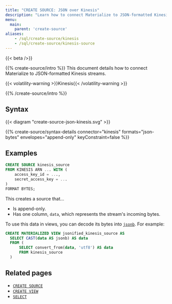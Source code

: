 ```yaml
---
title: "CREATE SOURCE: JSON over Kinesis"
description: "Learn how to connect Materialize to JSON-formatted Kinesis streams"
menu:
  main:
    parent: 'create-source'
aliases:
    - /sql/create-source/kinesis
    - /sql/create-source/kinesis-source
---
```


{{< beta />}}

{{% create-source/intro %}}
This document details how to connect Materialize to JSON-formatted Kinesis
streams.

{{< volatility-warning >}}Kinesis{{< /volatility-warning >}}

{{% /create-source/intro %}}

## Syntax

{{< diagram "create-source-json-kinesis.svg" >}}

{{% create-source/syntax-details connector="kinesis" formats="json-bytes" envelopes="append-only" keyConstraint=false %}}

## Examples

```sql
CREATE SOURCE kinesis_source
FROM KINESIS ARN ... WITH (
    access_key_id = ...,
    secret_access_key = ...
)
FORMAT BYTES;
```

This creates a source that...

- Is append-only.
- Has one column, `data`, which represents the stream's incoming bytes.

To use this data in views, you can decode its bytes into
[`jsonb`](/sql/types/jsonb). For example:

```sql
CREATE MATERIALIZED VIEW jsonified_kinesis_source AS
  SELECT CAST(data AS jsonb) AS data
  FROM (
      SELECT convert_from(data, 'utf8') AS data
      FROM kinesis_source
  )
```

## Related pages

- [`CREATE SOURCE`](../)
- [`CREATE VIEW`](../../create-view)
- [`SELECT`](../../select)

